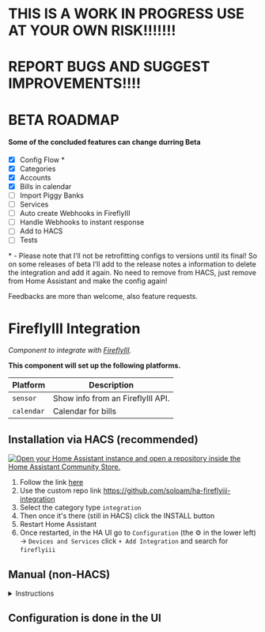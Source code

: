# THIS IS A WORK IN PROGRESS USE AT YOUR OWN RISK!!!!!!!

# REPORT BUGS AND SUGGEST IMPROVEMENTS!!!!

# BETA ROADMAP

#### Some of the concluded features can change durring Beta

- [x] Config Flow \*
- [x] Categories
- [x] Accounts
- [x] Bills in calendar
- [ ] Import Piggy Banks
- [ ] Services
- [ ] Auto create Webhooks in FireflyIII
- [ ] Handle Webhooks to instant response
- [ ] Add to HACS
- [ ] Tests

\* - Please note that I’ll not be retrofitting configs to versions until its final! So on some releases of beta I’ll add to the release notes a information to delete the integration and add it again. No need to remove from HACS, just remove from Home Assistant and make the config again!

Feedbacks are more than welcome, also feature requests.

#

#

# FireflyIII Integration

_Component to integrate with [FireflyIII][fireflyiii]._

[fireflyiii]: https://www.firefly-iii.org/

**This component will set up the following platforms.**

| Platform   | Description                       |
| ---------- | --------------------------------- |
| `sensor`   | Show info from an FireflyIII API. |
| `calendar` | Calendar for bills                |

## Installation via HACS (recommended)

[![Open your Home Assistant instance and open a repository inside the Home Assistant Community Store.](https://my.home-assistant.io/badges/hacs_repository.svg)](https://my.home-assistant.io/redirect/hacs_repository/?owner=firstof9&repository=fireflyiii)

1. Follow the link [here](https://hacs.xyz/docs/faq/custom_repositories/)
2. Use the custom repo link https://github.com/soloam/ha-fireflyiii-integration
3. Select the category type `integration`
4. Then once it's there (still in HACS) click the INSTALL button
5. Restart Home Assistant
6. Once restarted, in the HA UI go to `Configuration` (the ⚙️ in the lower left) -> `Devices and Services` click `+ Add Integration` and search for `fireflyiii`

## Manual (non-HACS)

<details>
<summary>Instructions</summary>
  
<br>
You probably do not want to do this! Use the HACS method above unless you know what you are doing and have a good reason as to why you are installing manually
<br>
  
1. Using the tool of choice open the directory (folder) for your HA configuration (where you find `configuration.yaml`).
2. If you do not have a `custom_components` directory (folder) there, you need to create it.
3. In the `custom_components` directory (folder) create a new folder called `fireflyiii_integration`.
4. Download _all_ the files from the `custom_components/fireflyiii_integration/` directory (folder) in this repository.
5. Place the files you downloaded in the new directory (folder) you created.
6. Restart Home Assistant
7. Once restarted, in the HA UI go to `Configuration` (the ⚙️ in the lower left) -> `Devices and Services` click `+ Add Integration` and search for `fireflyiii`
</details>

## Configuration is done in the UI
